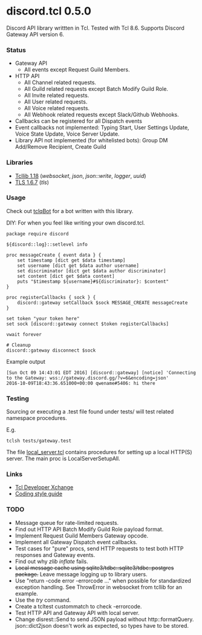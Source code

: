 # discord.tcl 0.5.0
Discord API library writtten in Tcl.
Tested with Tcl 8.6.
Supports Discord Gateway API version 6.

### Status

- Gateway API
  - All events except Request Guild Members.
- HTTP API
  - All Channel related requests.
  - All Guild related requests except Batch Modify Guild Role.
  - All Invite related requests.
  - All User related requests.
  - All Voice related requests.
  - All Webhook related requests except Slack/Github Webhooks.
- Callbacks can be registered for all Dispatch events
- Event callbacks not implemented: Typing Start, User Settings Update,
  Voice State Update, Voice Server Update.
- Library API not implemented (for whitelisted bots): Group DM Add/Remove
  Recipient, Create Guild

### Libraries

- [Tcllib 1.18](http://www.tcl.tk/software/tcllib) (*websocket*, *json*,
    *json::write*, *logger*, *uuid*)
- [TLS 1.6.7](https://sourceforge.net/projects/tls) (*tls*)

### Usage
Check out [tclqBot](https://github.com/qwename/tclqBot) for a bot written
with this library.

DIY: For when you feel like writing your own discord.tcl.
```
package require discord

${discord::log}::setlevel info

proc messageCreate { event data } {
    set timestamp [dict get $data timestamp]
    set username [dict get $data author username]
    set discriminator [dict get $data author discriminator]
    set content [dict get $data content]
    puts "$timestamp ${username}#${discriminator}: $content"
}

proc registerCallbacks { sock } {
    discord::gateway setCallback $sock MESSAGE_CREATE messageCreate
}

set token "your token here"
set sock [discord::gateway connect $token registerCallbacks]

vwait forever

# Cleanup
discord::gateway disconnect $sock
```

Example output
```
[Sun Oct 09 14:43:01 EDT 2016] [discord::gateway] [notice] 'Connecting to the Gateway: wss://gateway.discord.gg/?v=6&encoding=json'
2016-10-09T18:43:36.651000+00:00 qwename#5406: hi there
```

### Testing

Sourcing or executing a .test file found under tests/ will test related
namespace procedures.

E.g.
```
tclsh tests/gateway.test
```

The file [local\_server.tcl](/tests/local_server.tcl) contains procedures for
setting up a local HTTP(S) server. The main proc is LocalServerSetupAll.

### Links

- [Tcl Developer Xchange](https://tcl.tk)
- [Coding style guide](http://www.tcl.tk/doc/styleGuide.pdf)

### TODO

- Message queue for rate-limited requests.
- Find out HTTP API Batch Modify Guild Role payload format.
- Implement Request Guild Members Gateway opcode.
- Implement all Gateway Dispatch event callbacks.
- Test cases for "pure" procs, send HTTP requests to test both HTTP responses
  and Gateway events.
- Find out why *zlib inflate* fails.
- ~~Local message cache using sqlite3/tdbc::sqlite3/tdbc::postgres package.~~
  Leave message logging up to library users.
- Use "return -code error -errorcode ..." when possible for standardized
  exception handling. See ThrowError in websocket from tcllib for an example.
- Use the *try* command.
- Create a tcltest custommatch to check -errorcode.
- Test HTTP API and Gateway API with local server.
- Change disrest::Send to send JSON payload without http::formatQuery.
  json::dict2json doesn't work as expected, so types have to be stored.
